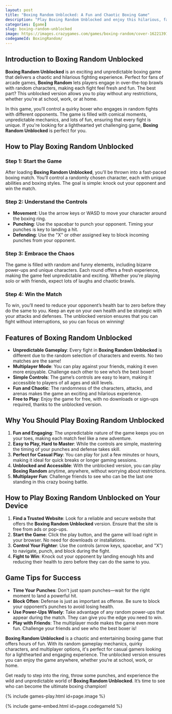 ```yaml
---
layout: post
title: "Boxing Random Unblocked: A Fun and Chaotic Boxing Game"
description: "Play Boxing Random Unblocked and enjoy this hilarious, fast-paced boxing game. Fight your way through random characters in a fun and unpredictable brawl!"
categories: [game]
slug: boxing-random-unblocked
image: https://images.crazygames.com/games/boxing-random/cover-1622139160089.jpeg?auto=format,compress&q=75&cs=strip
codegameId: BoxingRandom/
---
```


## Introduction to Boxing Random Unblocked

**Boxing Random Unblocked** is an exciting and unpredictable boxing game that delivers a chaotic and hilarious fighting experience. Perfect for fans of arcade games, **Boxing Random** lets players engage in over-the-top brawls with random characters, making each fight feel fresh and fun. The best part? This unblocked version allows you to play without any restrictions, whether you're at school, work, or at home.

In this game, you’ll control a quirky boxer who engages in random fights with different opponents. The game is filled with comical moments, unpredictable mechanics, and lots of fun, ensuring that every fight is unique. If you're looking for a lighthearted yet challenging game, **Boxing Random Unblocked** is perfect for you.

## How to Play Boxing Random Unblocked

### Step 1: Start the Game

After loading **Boxing Random Unblocked**, you'll be thrown into a fast-paced boxing match. You’ll control a randomly chosen character, each with unique abilities and boxing styles. The goal is simple: knock out your opponent and win the match.

### Step 2: Understand the Controls

- **Movement**: Use the arrow keys or WASD to move your character around the boxing ring.
- **Punching**: Use the spacebar to punch your opponent. Timing your punches is key to landing a hit.
- **Defending**: Use the "X" or other assigned key to block incoming punches from your opponent.

### Step 3: Embrace the Chaos

The game is filled with random and funny elements, including bizarre power-ups and unique characters. Each round offers a fresh experience, making the game feel unpredictable and exciting. Whether you're playing solo or with friends, expect lots of laughs and chaotic brawls.

### Step 4: Win the Match

To win, you’ll need to reduce your opponent’s health bar to zero before they do the same to you. Keep an eye on your own health and be strategic with your attacks and defenses. The unblocked version ensures that you can fight without interruptions, so you can focus on winning!

## Features of Boxing Random Unblocked

- **Unpredictable Gameplay**: Every fight in **Boxing Random Unblocked** is different due to the random selection of characters and events. No two matches are the same!
- **Multiplayer Mode**: You can play against your friends, making it even more enjoyable. Challenge each other to see who’s the best boxer!
- **Simple Controls**: The game’s controls are easy to learn, making it accessible to players of all ages and skill levels.
- **Fun and Chaotic**: The randomness of the characters, attacks, and arenas makes the game an exciting and hilarious experience.
- **Free to Play**: Enjoy the game for free, with no downloads or sign-ups required, thanks to the unblocked version.

## Why You Should Play Boxing Random Unblocked

1. **Fun and Engaging**: The unpredictable nature of the game keeps you on your toes, making each match feel like a new adventure.
2. **Easy to Play, Hard to Master**: While the controls are simple, mastering the timing of your punches and defense takes skill.
3. **Perfect for Casual Play**: You can play for just a few minutes or hours, making it ideal for quick breaks or longer gaming sessions.
4. **Unblocked and Accessible**: With the unblocked version, you can play **Boxing Random** anytime, anywhere, without worrying about restrictions.
5. **Multiplayer Fun**: Challenge friends to see who can be the last one standing in this crazy boxing battle.

## How to Play Boxing Random Unblocked on Your Device

1. **Find a Trusted Website**: Look for a reliable and secure website that offers the **Boxing Random Unblocked** version. Ensure that the site is free from ads or pop-ups.
2. **Start the Game**: Click the play button, and the game will load right in your browser. No need for downloads or installations.
3. **Control Your Fighter**: Use the controls (arrow keys, spacebar, and "X") to navigate, punch, and block during the fight.
4. **Fight to Win**: Knock out your opponent by landing enough hits and reducing their health to zero before they can do the same to you.

## Game Tips for Success

- **Time Your Punches**: Don't just spam punches—wait for the right moment to land a powerful hit.
- **Block Often**: Defense is just as important as offense. Be sure to block your opponent’s punches to avoid losing health.
- **Use Power-Ups Wisely**: Take advantage of any random power-ups that appear during the match. They can give you the edge you need to win.
- **Play with Friends**: The multiplayer mode makes the game even more fun. Challenge your friends and see who the best boxer is!

**Boxing Random Unblocked** is a chaotic and entertaining boxing game that offers hours of fun. With its random gameplay mechanics, quirky characters, and multiplayer options, it's perfect for casual gamers looking for a lighthearted and engaging experience. The unblocked version ensures you can enjoy the game anywhere, whether you’re at school, work, or home.

Get ready to step into the ring, throw some punches, and experience the wild and unpredictable world of **Boxing Random Unblocked**. It’s time to see who can become the ultimate boxing champion!

{% include games-play.html id=page.image %}

{% include game-embed.html id=page.codegameId %}
